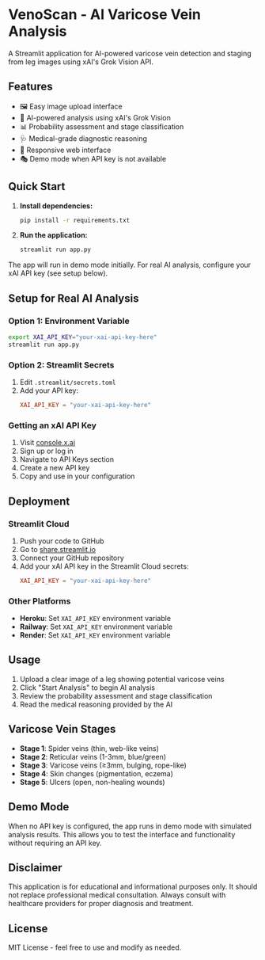# VenoScan - AI Varicose Vein Analysis

A Streamlit application for AI-powered varicose vein detection and staging from leg images using xAI's Grok Vision API.

## Features

- 🖼️ Easy image upload interface
- 🤖 AI-powered analysis using xAI's Grok Vision
- 📊 Probability assessment and stage classification
- 🩺 Medical-grade diagnostic reasoning
- 📱 Responsive web interface
- 🎭 Demo mode when API key is not available

## Quick Start

1. **Install dependencies:**
   ```bash
   pip install -r requirements.txt
   ```

2. **Run the application:**
   ```bash
   streamlit run app.py
   ```

The app will run in demo mode initially. For real AI analysis, configure your xAI API key (see setup below).

## Setup for Real AI Analysis

### Option 1: Environment Variable
```bash
export XAI_API_KEY="your-xai-api-key-here"
streamlit run app.py
```

### Option 2: Streamlit Secrets
1. Edit `.streamlit/secrets.toml`
2. Add your API key:
   ```toml
   XAI_API_KEY = "your-xai-api-key-here"
   ```

### Getting an xAI API Key
1. Visit [console.x.ai](https://console.x.ai)
2. Sign up or log in
3. Navigate to API Keys section
4. Create a new API key
5. Copy and use in your configuration

## Deployment

### Streamlit Cloud
1. Push your code to GitHub
2. Go to [share.streamlit.io](https://share.streamlit.io)
3. Connect your GitHub repository
4. Add your xAI API key in the Streamlit Cloud secrets:
   ```toml
   XAI_API_KEY = "your-xai-api-key-here"
   ```

### Other Platforms
- **Heroku**: Set `XAI_API_KEY` environment variable
- **Railway**: Set `XAI_API_KEY` environment variable
- **Render**: Set `XAI_API_KEY` environment variable

## Usage

1. Upload a clear image of a leg showing potential varicose veins
2. Click "Start Analysis" to begin AI analysis
3. Review the probability assessment and stage classification
4. Read the medical reasoning provided by the AI

## Varicose Vein Stages

- **Stage 1**: Spider veins (thin, web-like veins)
- **Stage 2**: Reticular veins (1-3mm, blue/green)
- **Stage 3**: Varicose veins (≥3mm, bulging, rope-like)
- **Stage 4**: Skin changes (pigmentation, eczema)
- **Stage 5**: Ulcers (open, non-healing wounds)

## Demo Mode

When no API key is configured, the app runs in demo mode with simulated analysis results. This allows you to test the interface and functionality without requiring an API key.

## Disclaimer

This application is for educational and informational purposes only. It should not replace professional medical consultation. Always consult with healthcare providers for proper diagnosis and treatment.

## License

MIT License - feel free to use and modify as needed.